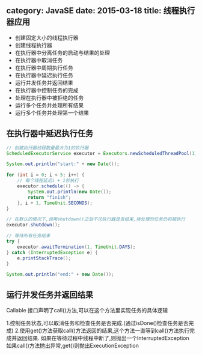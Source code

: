 category: JavaSE
date: 2015-03-18
title: 线程执行器应用
---

* 创建固定大小的线程执行器
* 创建线程执行器
* 在执行器中分离任务的启动与结果的处理
* 在执行器中取消任务
* 在执行器中周期执行任务
* 在执行器中延迟执行任务
* 运行并发任务并返回结果
* 在执行器中控制任务的完成
* 处理在执行器中被拒绝的任务
* 运行多个任务并处理所有结果
* 运行多个任务并处理第一个结果

## 在执行器中延迟执行任务
```java
// 创建执行器线程数量最大为1的执行器
ScheduledExecutorService executor = Executors.newScheduledThreadPool(1);

System.out.println("start:" + new Date());

for (int i = 0; i < 5; i++) {
	// 每个线程延迟i + 1秒执行
	executor.schedule(() -> {
		System.out.println(new Date());
		return "finish";
	}, i + 1, TimeUnit.SECONDS);
}

// 在默认的情况下,调用shutdown()之后不论执行器是否结束,待处理的任务仍将被执行
executor.shutdown();

// 等待所有任务结束
try {
	executor.awaitTermination(1, TimeUnit.DAYS);
} catch (InterruptedException e) {
	e.printStackTrace();
}

System.out.println("end:" + new Date());
```

## 运行并发任务并返回结果
Callable 接口声明了call()方法,可以在这个方法里实现任务的具体逻辑

1.控制任务状态,可以取消任务和检查任务是否完成.(通过isDone()检查任务是否完成)
2.使用get()方法获取call()方法返回的结果,这个方法一直等到call()方法执行完成并返回结果.   如果在等待过程中线程中断了,则抛出一个InterruptedException 如果call()方法抛出异常,get()则抛出ExecutionException
